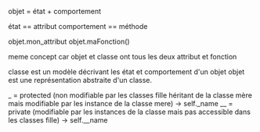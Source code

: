 objet = état + comportement

état == attribut
comportement == méthode

objet.mon_attribut
objet.maFonction()

meme concept car objet et classe ont tous les deux attribut et fonction

classe est un modèle décrivant les état et comportement d'un objet
objet est une représentation abstraite d'un classe.

_ = protected (non modifiable par les classes fille héritant de la classe mère mais modifiable par les instance de la classe mere) -> self._name
__ = private (modifiable par les instances de la classe mais pas accessible dans les classes fille) -> self.__name